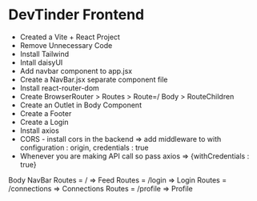 # DevTinder Frontend

- Created a Vite + React Project
- Remove Unnecessary Code
- Install Tailwind
- Intall daisyUI
- Add navbar component to app.jsx
- Create a NavBar.jsx separate component file
- Install react-router-dom
- Create BrowserRouter > Routes > Route=/ Body > RouteChildren
- Create an Outlet in Body Component
- Create a Footer
- Create a Login
- Install axios
- CORS - install cors in the backend => add middleware to with configuration : origin, credentials : true
- Whenever you are making API call so pass axios => {withCredentials : true}

Body
NavBar
Routes = / => Feed
Routes = /login => Login
Routes = /connections => Connections
Routes = /profile => Profile
